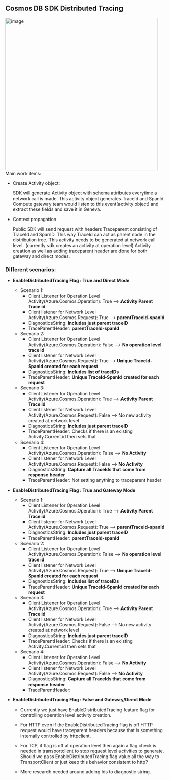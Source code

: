 ## **Cosmos DB SDK Distributed Tracing**

<img width="478" alt="image" src="https://user-images.githubusercontent.com/113193425/210616406-c8a4e677-9b40-4fd6-ace8-71773d8ef04e.png">
Main work items:


- Create Activity object:

    SDK will generate Activity object with schema attributes everytime a network call is made. This activity object generates TraceId and SpanId.
    Compute gateway team would listen to this event(activity object) and extract these fields and save it in Geneva.

- Context propagation

    Public SDK will send request with headers Traceparent consisting of TraceId and SpanID. This way TraceId can act as parent node in the distribution tree.
    This activity needs to be generated at network call level. (currently sdk creates an activity at operation level)
    Activity creation as well as adding traceparent header are done for both gateway and direct modes.

### **Different scenarios:**


- **EnableDistributedTracing Flag : True and Direct Mode**
    - Scenario 1:
        - Client Listener for Operation Level Activity(Azure.Cosmos.Operation): True --> **Activity Parent Trace id**
        - Client listener for Network Level Activity(Azure.Cosmos.Request): True --> **parentTraceId-spanId**
        - DiagnosticsString: **Includes just parent traceID**
        - TraceParentHeader: **parentTraceId-spanId**
    - Scenario 2:
        - Client Listener for Operation Level Activity(Azure.Cosmos.Operation): False --> **No operation level trace id**
        - Client listener for Network Level Activity(Azure.Cosmos.Request): True --> **Unique TraceId-SpanId created for each request**
        - DiagnosticsString: **Includes list of traceIDs**
        - TraceParentHeader: **Unique TraceId-SpanId created for each request**
    - Scenario 3:
        - Client Listener for Operation Level Activity(Azure.Cosmos.Operation): True --> **Activity Parent Trace id**
        - Client listener for Network Level Activity(Azure.Cosmos.Request): False --> No new activity created at network level
        - DiagnosticsString: **Includes just parent traceID**
        - TraceParentHeader: Checks if there is an existing Activity.Current.id then sets that
    - Scenario 4:
        - Client Listener for Operation Level Activity(Azure.Cosmos.Operation): False --> **No Activity**
        - Client listener for Network Level Activity(Azure.Cosmos.Request): False --> **No Activity**
        - DiagnosticsString: **Capture all TraceIds that come from response header**
        - TraceParentHeader: Not setting anything to traceparent header

- **EnableDistributedTracing Flag : True and Gateway Mode**
    - Scenario 1:
        - Client Listener for Operation Level Activity(Azure.Cosmos.Operation): True --> **Activity Parent Trace id**
        - Client listener for Network Level Activity(Azure.Cosmos.Request): True --> **parentTraceId-spanId**
        - DiagnosticsString: **Includes just parent traceID**
        - TraceParentHeader: **parentTraceId-spanId**
    - Scenario 2:
        - Client Listener for Operation Level Activity(Azure.Cosmos.Operation): False --> **No operation level trace id**
        - Client listener for Network Level Activity(Azure.Cosmos.Request): True --> **Unique TraceId-SpanId created for each request**
        - DiagnosticsString: **Includes list of traceIDs**
        - TraceParentHeader: **Unique TraceId-SpanId created for each request**
   - Scenario 3:
        - Client Listener for Operation Level Activity(Azure.Cosmos.Operation): True --> **Activity Parent Trace id**
        - Client listener for Network Level Activity(Azure.Cosmos.Request): False --> No new activity created at network level
        - DiagnosticsString: **Includes just parent traceID**
        - TraceParentHeader: Checks if there is an existing Activity.Current.id then sets that
    - Scenario 4:
        - Client Listener for Operation Level Activity(Azure.Cosmos.Operation): False --> **No Activity**
        - Client listener for Network Level Activity(Azure.Cosmos.Request): False --> **No Activity**
        - DiagnosticsString: **Capture all TraceIds that come from response header**
        - TraceParentHeader: 
- **EnableDistributedTracing Flag : False and Gateway/Direct Mode**
    - Currently we just have EnableDistributedTracing feature flag for controlling operation level activity creation.
    - For HTTP even if the EnableDistributedTracing flag is off HTTP request would have traceparent headers because that is something internally controlled by httpclient.
    - For TCP, if flag is off at operation level then again a flag check is needed in transportclient to stop request level activities to generate. Should we pass EnableDistributedTracing flag value all the way to TransportClient or just keep this behavior consistent to http?

    - More research needed around adding Ids to diagnostic string.

